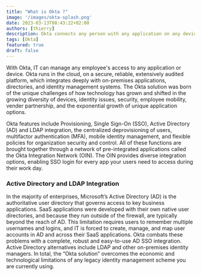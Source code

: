 ```yaml
---
title: "What is Okta ?"
image: '/images/okta-splash.png'
date: 2023-03-13T08:43:22+02:00
authors: [thierry]
description: Okta connects any person with any application on any device. It's an enterprise grade, identity service, built for the cloud, but compatible with many on-premises applications.
tags: [Okta]
featured: true
draft: false
---
```


With Okta, IT can manage any employee's access to any application or device. Okta runs in the cloud, on a secure, reliable, extensively audited platform, which integrates deeply with on-premises applications, directories, and identity management systems. The Okta solution was born of the unique challenges of how technology has grown and shifted in the growing diversity of devices, identity issues, security, employee mobility, vender partnership, and the exponential growth of unique application options.

Okta features include Provisioning, Single Sign-On (SSO), Active Directory (AD) and LDAP integration, the centralized deprovisioning of users, multifactor authentication (MFA), mobile identity management, and flexible policies for organization security and control. All of these functions are brought together through a network of pre-integrated applications called the Okta Integration Network (OIN). The OIN provides diverse integration options, enabling SSO login for every app your users need to access during their work day.

### Active Directory and LDAP Integration

In the majority of enterprises, Microsoft’s Active Directory (AD) is the authoritative user directory that governs access to key business applications. SaaS applications were developed with their own native user directories, and because they run outside of the firewall, are typically beyond the reach of AD. This limitation requires users to remember multiple usernames and logins, and IT is forced to create, manage, and map user accounts in AD and across their SaaS applications. Okta combats these problems with a complete, robust and easy-to-use AD SSO integration. Active Directory alternatives include LDAP and other on-premises identity managers. In total, the “Okta solution” overcomes the economic and technological limitations of any legacy identity management scheme you are currently using.

